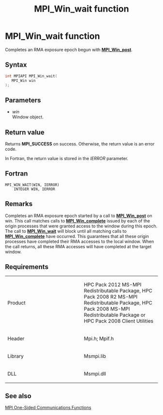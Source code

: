 ﻿---
title: MPI_Win_wait function
TOCTitle: MPI_Win_wait function
ms:assetid: 333bc1f0-460f-42bb-bdeb-c8a1bf40a185
ms:mtpsurl: https://msdn.microsoft.com/en-us/library/Dn520617(v=VS.85)
ms:contentKeyID: 59361088
ms.date: 03/28/2018
mtps_version: v=VS.85
f1_keywords:
- MPI_WIN_WAIT
- mpif/MPI_Win_wait
- mpi/MPI_WIN_WAIT
dev_langs:
- C++
- C
---

# MPI\_Win\_wait function

Completes an RMA exposure epoch begun with [**MPI\_Win\_post**](mpi-win-post-function.md).

## Syntax

``` c++
int MPIAPI MPI_Win_wait(
   MPI_Win win
);
```

## Parameters

  - *win*  
    Window object.

## Return value

Returns **MPI\_SUCCESS** on success. Otherwise, the return value is an error code.

In Fortran, the return value is stored in the *IERROR* parameter.

## Fortran

    MPI_WIN_WAIT(WIN, IERROR)
        INTEGER WIN, IERROR

## Remarks

Completes an RMA exposure epoch started by a call to [**MPI\_Win\_post**](mpi-win-post-function.md) on win. This call matches calls to [**MPI\_Win\_complete**](mpi-win-complete-function.md) issued by each of the origin processes that were granted access to the window during this epoch. The call to [**MPI\_Win\_wait**](mpi-win-wait-function.md) will block until all matching calls to [**MPI\_Win\_complete**](mpi-win-complete-function.md) have occurred. This guarantees that all these origin processes have completed their RMA accesses to the local window. When the call returns, all these RMA accesses will have completed at the target window.

## Requirements

<table>
<colgroup>
<col style="width: 50%" />
<col style="width: 50%" />
</colgroup>
<tbody>
<tr class="odd">
<td><p>Product</p></td>
<td><p>HPC Pack 2012 MS-MPI Redistributable Package, HPC Pack 2008 R2 MS-MPI Redistributable Package, HPC Pack 2008 MS-MPI Redistributable Package or HPC Pack 2008 Client Utilities</p></td>
</tr>
<tr class="even">
<td><p>Header</p></td>
<td>Mpi.h;
Mpif.h</td>
</tr>
<tr class="odd">
<td><p>Library</p></td>
<td>Msmpi.lib</td>
</tr>
<tr class="even">
<td><p>DLL</p></td>
<td>Msmpi.dll</td>
</tr>
</tbody>
</table>


## See also

[MPI One-Sided Communications Functions](mpi-one-sided-communications-functions.md)

